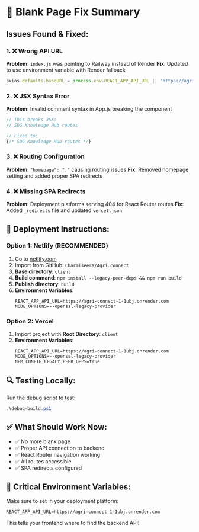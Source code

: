 # 🔧 Blank Page Fix Summary

## Issues Found & Fixed:

### 1. ❌ **Wrong API URL**
**Problem**: `index.js` was pointing to Railway instead of Render
**Fix**: Updated to use environment variable with Render fallback
```javascript
axios.defaults.baseURL = process.env.REACT_APP_API_URL || 'https://agri-connect-1-1ubj.onrender.com';
```

### 2. ❌ **JSX Syntax Error**
**Problem**: Invalid comment syntax in App.js breaking the component
```javascript
// This breaks JSX:
// SDG Knowledge Hub routes

// Fixed to:
{/* SDG Knowledge Hub routes */}
```

### 3. ❌ **Routing Configuration**
**Problem**: `"homepage": "."` causing routing issues
**Fix**: Removed homepage setting and added proper SPA redirects

### 4. ❌ **Missing SPA Redirects**
**Problem**: Deployment platforms serving 404 for React Router routes
**Fix**: Added `_redirects` file and updated `vercel.json`

## 🚀 Deployment Instructions:

### Option 1: Netlify (RECOMMENDED)
1. Go to [netlify.com](https://netlify.com)
2. Import from GitHub: `Charmiseera/Agri.connect`
3. **Base directory**: `client`
4. **Build command**: `npm install --legacy-peer-deps && npm run build`
5. **Publish directory**: `build`
6. **Environment Variables**:
   ```
   REACT_APP_API_URL=https://agri-connect-1-1ubj.onrender.com
   NODE_OPTIONS=--openssl-legacy-provider
   ```

### Option 2: Vercel
1. Import project with **Root Directory**: `client`
2. **Environment Variables**:
   ```
   REACT_APP_API_URL=https://agri-connect-1-1ubj.onrender.com
   NODE_OPTIONS=--openssl-legacy-provider
   NPM_CONFIG_LEGACY_PEER_DEPS=true
   ```

## 🔍 Testing Locally:
Run the debug script to test:
```powershell
.\debug-build.ps1
```

## ✅ What Should Work Now:
- ✅ No more blank page
- ✅ Proper API connection to backend
- ✅ React Router navigation working
- ✅ All routes accessible
- ✅ SPA redirects configured

## 🎯 Critical Environment Variables:
Make sure to set in your deployment platform:
```
REACT_APP_API_URL=https://agri-connect-1-1ubj.onrender.com
```

This tells your frontend where to find the backend API!
